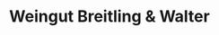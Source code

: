 ---
title: "Weingut Breitling & Walter"
url: /neustadt-an-der-weinstrasse/weingut-breitling-und-walter/
shop: Wein
---